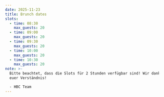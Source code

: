 ```yaml
---
date: 2025-11-23
title: Brunch dates
slots:
  - time: 08:30
    max_guests: 20
  - time: 09:00
    max_guests: 20
  - time: 09:30
    max_guests: 20
  - time: 10:00
    max_guests: 20
  - time: 10:30
    max_guests: 20
note: >-
  Bitte beachtet, dass die Slots für 2 Stunden verfügbar sind! Wir danken für
  euer Verständnis!

  - HBC Team
---
```

